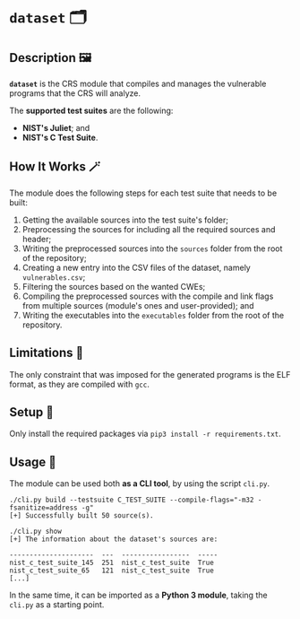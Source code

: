 # `dataset` 🗂️

## Description 🖼️

**`dataset`** is the CRS module that compiles and manages the vulnerable programs that the CRS will analyze.

The **supported test suites** are the following:
- **NIST's Juliet**; and
- **NIST's C Test Suite**.

## How It Works 🪄

The module does the following steps for each test suite that needs to be built:
1. Getting the available sources into the test suite's folder;
2. Preprocessing the sources for including all the required sources and header;
3. Writing the preprocessed sources into the `sources` folder from the root of the repository;
4. Creating a new entry into the CSV files of the dataset, namely `vulnerables.csv`;
5. Filtering the sources based on the wanted CWEs;
6. Compiling the preprocessed sources with the compile and link flags from multiple sources (module's ones and user-provided); and
7. Writing the executables into the `executables` folder from the root of the repository.

## Limitations 🚧

The only constraint that was imposed for the generated programs is the ELF format, as they are compiled with `gcc`.

## Setup 🔧

Only install the required packages via `pip3 install -r requirements.txt`.

## Usage 🧰

The module can be used both **as a CLI tool**, by using the script `cli.py`.

```
./cli.py build --testsuite C_TEST_SUITE --compile-flags="-m32 -fsanitize=address -g"
[+] Successfully built 50 source(s).
```

```
./cli.py show
[+] The information about the dataset's sources are:

---------------------  ---  -----------------  -----
nist_c_test_suite_145  251  nist_c_test_suite  True
nist_c_test_suite_65   121  nist_c_test_suite  True
[...]
```

In the same time, it can be imported as a **Python 3 module**, taking the `cli.py` as a starting point.